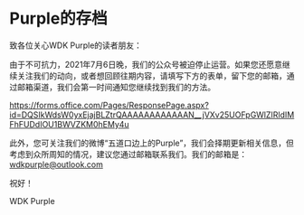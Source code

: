 # Purple的存档
致各位关心WDK Purple的读者朋友：

由于不可抗力，2021年7月6日晚，我们的公众号被迫停止运营。如果您还愿意继续关注我们的动向，或者想回顾往期内容，请填写下方的表单，留下您的邮箱，通过邮箱渠道，我们会第一时间通知您继续找到我们的方法。

https://forms.office.com/Pages/ResponsePage.aspx?id=DQSIkWdsW0yxEjajBLZtrQAAAAAAAAAAAAN__jVXv25UOFpGWlZIRldIMFhFUDdIOU1BWVZKM0hEMy4u

此外，您可关注我们的微博“五道口边上的Purple”，我们会择期更新相关信息，但考虑到众所周知的情况，建议您通过邮箱联系我们。我们的邮箱是：wdkpurple@outlook.com

祝好！

WDK Purple
